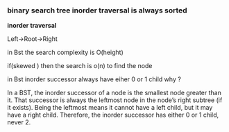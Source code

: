 ### binary search tree inorder traversal is always sorted

**inorder traversal**


Left->Root->Right

in Bst the search complexity is O(height)

if(skewed ) then the search is o(n) to find the node


in Bst inorder successor always have eiher 0 or 1 child why ?

In a BST, the inorder successor of a node is the smallest node greater than it.
That successor is always the leftmost node in the node’s right subtree (if it exists).
Being the leftmost means it cannot have a left child, but it may have a right child.
Therefore, the inorder successor has either 0 or 1 child, never 2.